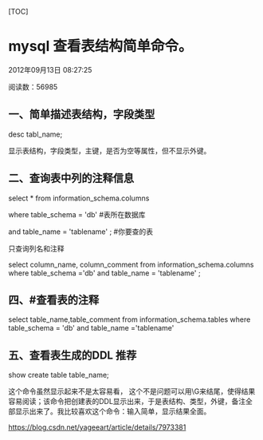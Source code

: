 

[TOC]



# mysql 查看表结构简单命令。

2012年09月13日 08:27:25

阅读数：56985

## 一、简单描述表结构，字段类型

desc tabl_name;

显示表结构，字段类型，主键，是否为空等属性，但不显示外键。

## 二、查询表中列的注释信息

select * from information_schema.columns

where table_schema = 'db'  #表所在数据库

and table_name = 'tablename' ; #你要查的表

只查询列名和注释

select  column_name, column_comment from information_schema.columns where table_schema ='db'  and table_name = 'tablename' ;

## 四、#查看表的注释

select table_name,table_comment from information_schema.tables  where table_schema = 'db' and table_name ='tablename'

## 五、查看表生成的DDL   推荐

show create table table_name;

这个命令虽然显示起来不是太容易看， 这个不是问题可以用\G来结尾，使得结果容易阅读；该命令把创建表的DDL显示出来，于是表结构、类型，外键，备注全部显示出来了。我比较喜欢这个命令：输入简单，显示结果全面。





https://blog.csdn.net/yageeart/article/details/7973381